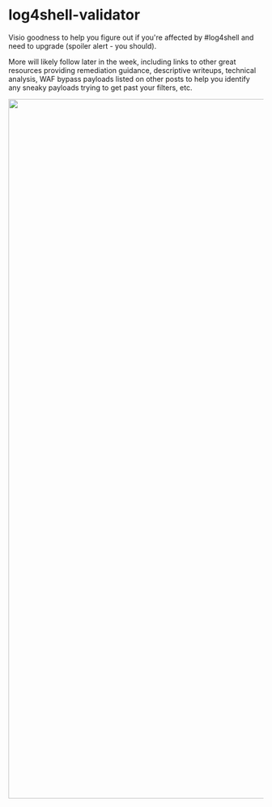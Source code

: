 # log4shell-validator

Visio goodness to help you figure out if you're affected by #log4shell and need to upgrade (spoiler alert - you should).

More will likely follow later in the week, including links to other great resources providing remediation guidance, descriptive writeups, technical analysis, WAF bypass payloads listed on other posts to help you identify any sneaky payloads trying to get past your filters, etc.

<img src="https://github.com/securitytrends/log4shell-validator/blob/main/Log4Shell_cheatsheet.png" width="1080" height="1380" />

